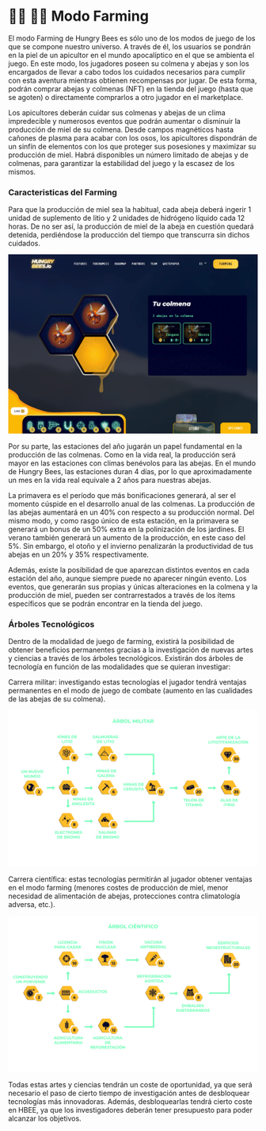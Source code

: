 # 👨🌾 👨🌾 Modo Farming

El modo Farming de Hungry Bees es sólo uno de los modos de juego de los que se compone nuestro universo. A través de él, los usuarios se pondrán en la piel de un apicultor en el mundo apocalíptico en el que se ambienta el juego. En este modo, los jugadores poseen su colmena y abejas y son los encargados de llevar a cabo todos los cuidados necesarios para cumplir con esta aventura mientras obtienen recompensas por jugar. De esta forma, podrán comprar abejas y colmenas (NFT) en la tienda del juego (hasta que se agoten) o directamente comprarlos a otro jugador en el marketplace.

Los apicultores deberán cuidar sus colmenas y abejas de un clima impredecible y numerosos eventos que podrán aumentar o disminuir la producción de miel de su colmena. Desde campos magnéticos hasta cañones de plasma para acabar con los osos, los apicultores dispondrán de un sinfín de elementos con los que proteger sus posesiones y maximizar su producción de miel. Habrá disponibles un número limitado de abejas y de colmenas, para garantizar la estabilidad del juego y la escasez de los mismos.

### Caracteristicas del Farming

Para que la producción de miel sea la habitual, cada abeja deberá ingerir 1 unidad de suplemento de litio y 2 unidades de hidrógeno líquido cada 12 horas. De no ser así, la producción de miel de la abeja en cuestión quedará detenida, perdiéndose la producción del tiempo que transcurra sin dichos cuidados.

![](<../../../.gitbook/assets/image (7).png>)

Por su parte, las estaciones del año jugarán un papel fundamental en la producción de las colmenas. Como en la vida real, la producción será mayor en las estaciones con climas benévolos para las abejas. En el mundo de Hungry Bees, las estaciones duran 4 días, por lo que aproximadamente un mes en la vida real equivale a 2 años para nuestras abejas.

La primavera es el período que más bonificaciones generará, al ser el momento cúspide en el desarrollo anual de las colmenas. La producción de las abejas aumentará en un 40% con respecto a su producción normal. Del mismo modo, y como rasgo único de esta estación, en la primavera se generará un bonus de un 50% extra en la polinización de los jardines. El verano también generará un aumento de la producción, en este caso del 5%. Sin embargo, el otoño y el invierno penalizarán la productividad de tus abejas en un 20% y 35% respectivamente.

Además, existe la posibilidad de que aparezcan distintos eventos en cada estación del año, aunque siempre puede no aparecer ningún evento. Los eventos, que generarán sus propias y únicas alteraciones en la colmena y la producción de miel, pueden ser contrarrestados a través de los ítems específicos que se podrán encontrar en la tienda del juego.



### Árboles Tecnológicos

Dentro de la modalidad de juego de farming, existirá la posibilidad de obtener beneficios permanentes gracias a la investigación de nuevas artes y ciencias a través de los árboles tecnológicos. Existirán dos árboles de tecnología en función de las modalidades que se quieran investigar:

Carrera militar: investigando estas tecnologías el jugador tendrá ventajas permanentes en el modo de juego de combate (aumento en las cualidades de las abejas de su colmena).

![](<../../../.gitbook/assets/Tecno Militar ESP.png>)

Carrera científica: estas tecnologías permitirán al jugador obtener ventajas en el modo farming (menores costes de producción de miel, menor necesidad de alimentación de abejas, protecciones contra climatología adversa, etc.).

![](<../../../.gitbook/assets/Tecno Civil Esp.png>)

Todas estas artes y ciencias tendrán un coste de oportunidad, ya que será necesario el paso de cierto tiempo de investigación antes de desbloquear tecnologías más innovadoras. Además, desbloquearlas tendrá cierto coste en HBEE, ya que los investigadores deberán tener presupuesto para poder alcanzar los objetivos.
